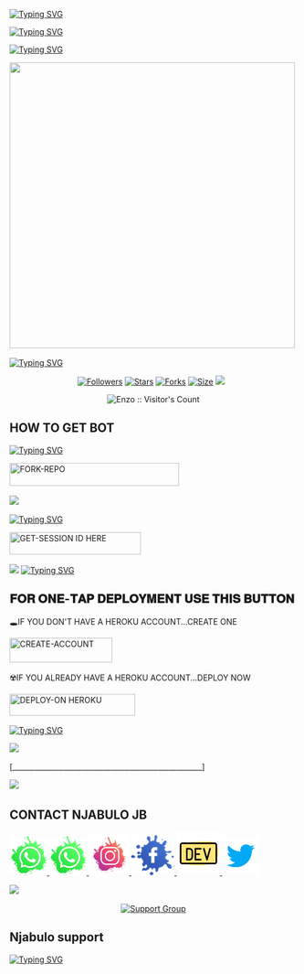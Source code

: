 <a href="https://git.io/typing-svg"><img src="https://readme-typing-svg.demolab.com?font=Black+Ops+One&size=50&pause=1000&color=DAA520&center=true&width=910&height=100&lines=THANKS FOR CHOOSING +NJABULO;WHATSAPP+BOT+CREATED+BY+NJABULO" alt="Typing SVG" /></a>




[![Typing SVG](https://readme-typing-svg.herokuapp.com?font=Rockstar-ExtraBold&size=30&pause=1000&color=0000FF&center=true&vCenter=true&width=815&height=60&lines=▇+▇+▇+▇+▇+▇+▇)](https://git.io/typing-svg) 




[![Typing SVG](https://readme-typing-svg.herokuapp.com?font=Rockstar-ExtraBold&size=30&pause=1000&color=0000FF&center=true&vCenter=true&width=815&height=60&lines=Njabulo+Jb+)](https://git.io/typing-svg) 

<p align="centre"><img src="https://i.imgur.com/CvITRBj.jpeg" width="500" height="500" />




<a href="https://git.io/typing-svg"><img src="https://readme-typing-svg.demolab.com?font=Black+Ops+One&size=50&pause=1000&color=DAA520&center=true&width=910&height=100&lines=+; 𝐁𝐎𝐓+ 𝐈𝐒+100%+𝐒𝐀𝐅𝐄+𝐎𝐍+𝐇𝐄𝐑𝐎𝐊𝐔" alt="Typing SVG" /></a>


<p align="center">
<a href="https://github.com/NjabuloJ/followers"><img title="Followers" src="https://img.shields.io/github/followers/NjabuloJ?color=blue&style=flat-square"></a>
<a href="https://github.com/NjabuloJ/Njabulo-Jb/stargazers/"><img title="Stars" src="https://img.shields.io/github/stars/NjabuloJ/Njabulo-Jb?color=blue&style=flat-square"></a>
<a href="https://github.com/NjabuloJ/Njabulo-Jb/network/members"><img title="Forks" src="https://img.shields.io/github/forks/NjabuloJ/Njabulo-Jb?color=blue&style=flat-square"></a>
<a href="https://github.com/NjabuloJ/Njabulo-Jb/"><img title="Size" src="https://img.shields.io/github/repo-size/NjabuloJ/Njabulo-Jb?style=flat-square&color=blue"></a>
<a href="https://github.com/NjabuloJ/Njabulo-Jb/graphs/commit-activity"><img height="20" src="https://img.shields.io/badge/Maintained%3F-yes-green.svg"></a>&nbsp;&nbsp;
</p>
<p align='center'>
</p>

 <p align="center"><img src="https://profile-counter.glitch.me/{ENZO-MD}/count.svg" alt="Enzo :: Visitor's Count" old_src="https://profile-counter.glitch.me/{enzo}/count.svg" /></p>






## HOW TO GET BOT

  
[![Typing SVG](https://readme-typing-svg.herokuapp.com?font=Rockstar-ExtraBold&color=blue&lines=𝗙𝗢𝗥𝗞+𝗔𝗡𝗗+𝗦𝗧𝗔𝗥+𝗥𝗘𝗣𝗢)](https://git.io/typing-svg)
 

  
   
   <a href="https://github.com/NjabuloJ/Njabulo-Jb/fork"><img title="FORK-REPO" src="https://img.shields.io/badge/FORK-REPO-h?color=blue&style=for-the-badge&logo=Nike" width="297" height="40.45"/></a></p>


<a><img src='https://i.imgur.com/LyHic3i.gif'/></a>

 
 
[![Typing SVG](https://readme-typing-svg.herokuapp.com?font=Rockstar-ExtraBold&color=blue&lines=𝗦𝗘𝗦𝗦𝗜𝗢𝗡+𝗜𝗗+𝗦𝗜𝗧𝗘+𝗜𝗦+𝗛𝗘𝗥𝗘)](https://git.io/typing-svg)
 


  <a href="/https://fredi-session.onrender.com/"><img title="GET-SESSION ID HERE" src="https://img.shields.io/badge/GET-SESSION ID HERE-h?color=green&style=for-the-badge&logo=nike" width="230" height="38.45"/></a></p>

  
  <a><img src='https://i.imgur.com/LyHic3i.gif'/></a>
[![Typing SVG](https://readme-typing-svg.herokuapp.com?font=Rockstar-ExtraBold&color=blue&lines=𝐃𝐄𝐏𝐋𝐎𝐘+𝐎𝐍+𝐇𝐄𝐑𝐎𝐊𝐔)](https://git.io/typing-svg)


 
  

 
## 𝐅𝐎𝐑 𝐎𝐍𝐄-𝐓𝐀𝐏 𝐃𝐄𝐏𝐋𝐎𝐘𝐌𝐄𝐍𝐓 𝐔𝐒𝐄 𝐓𝐇𝐈𝐒 𝐁𝐔𝐓𝐓𝐎𝐍

   🕳IF YOU DON'T HAVE A HEROKU ACCOUNT...CREATE ONE
   
   <a href="https://signup.heroku.com/"><img title="CREATE-ACCOUNT" src="https://img.shields.io/badge/CREATE-ACCOUNT-h?color=blue&style=for-the-badge&logo=blue" width="180" height="43.45"/></a></p>

   ☢️IF YOU ALREADY HAVE A HEROKU ACCOUNT...DEPLOY NOW

 <a href="https://dashboard.heroku.com/new?template=https://github.com/NjabuloJ/Njabulo-JB1"><img title="DEPLOY-ON HEROKU" src="https://img.shields.io/badge/DEPLOY-ON HEROKU-h?color=blue&style=for-the-badge&logo=nike" width="220" height="38.45"/></a></p>

 
 [![Typing SVG](https://readme-typing-svg.herokuapp.com?font=Rockstar-ExtraBold&size=30&pause=1000&color=0000FF&center=true&vCenter=true&width=815&height=60&lines=▭+▬+▭+▬+▭+▬+▭+▬+▭+▬+▭)](https://git.io/typing-svg) 

<a><img src='https://i.imgur.com/LyHic3i.gif'/></a>

[____________________________________________________]







<a><img src='https://i.imgur.com/LyHic3i.gif'/></a>

## CONTACT NJABULO JB 
  
<a href="https://wa.me/26777821911"> <img src="https://raw.githubusercontent.com/shizothetechie/database/main/icon/WhatsApp.png" width="13%"> </a>
  <a href="https://whatsapp.com/channel/0029VarYP5iAInPtfQ8fRb2T"> <img src="https://raw.githubusercontent.com/shizothetechie/database/main/icon/WhatsApp.png" width="13%"> </a>
  <a href="https://www.facebook.com/profile.php?id=100094314013209"> <img src="https://raw.githubusercontent.com/shizothetechie/database/main/icon/Instagram2.png" width="14%"> </a>
  <a href="https://www.facebook.com/profile.php?id=100094314013209"> <img src="https://raw.githubusercontent.com/shizothetechie/database/main/icon/Facebook.png" width="15%"> </a><a href="https://https://github.com/NjabuloJ/Njabulo-jb"> <img src="https://raw.githubusercontent.com/shizothetechie/database/main/icon/devto.png" width="15%"> </a><a href="Njabulo "> <img src="https://raw.githubusercontent.com/shizothetechie/database/main/icon/twitter.png" width="13%"> </a>
</p>


   

<a><img src='https://i.imgur.com/LyHic3i.gif'/></a>





<p align="center">
    <a href="https://chat.whatsapp.com/GfmBCCZR34g5EqMHpFLzZN">
        <img height="30" title="Support Group" src="https://img.shields.io/badge/Support%20Group-25D366?style=for-the-badge&logo=whatsapp&logoColor=white">
    </a>
</p>

## Njabulo support 

<a href="https://git.io/typing-svg"><img src="https://readme-typing-svg.demolab.com?font=Black+Ops+One&size=50&pause=1000&color=DAA520&center=true&width=910&height=100&lines=MULT JB BOT +MAKE; STAR ⭐+AND+FORKS+BY+NJABULO" alt="Typing SVG" /></a>
